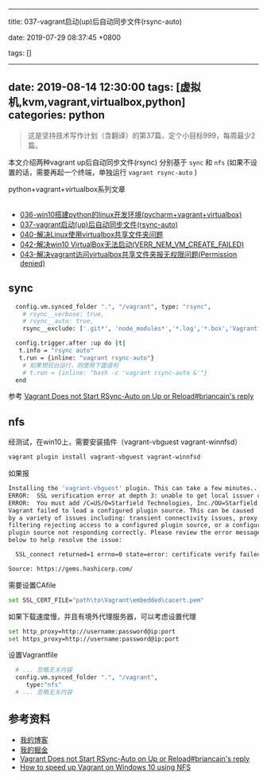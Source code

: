 
---

title: 037-vagrant启动(up)后自动同步文件(rsync-auto)

date: 2019-07-29 08:37:45 +0800

tags: []

---
date: 2019-08-14 12:30:00
tags: [虚拟机,kvm,vagrant,virtualbox,python]
categories: python
---

> 这是坚持技术写作计划（含翻译）的第37篇，定个小目标999，每周最少2篇。


本文介绍两种vagrant up后自动同步文件(rsync) 分别基于 `sync` 和 `nfs` (如果不设置的话，需要再起一个终端，单独运行 `vagrant rsync-auto` )

python+vagrant+virtualbox系列文章<br /> 

- [036-win10搭建python的linux开发环境(pycharm+vagrant+virtualbox)](https://juejin.im/post/5d3a55ece51d454f71439dd2) 
- [037-vagrant启动(up)后自动同步文件(rsync-auto)](https://juejin.im/post/5d562b5e5188252d43756db8) 
- [040-解决Linux使用virtualbox共享文件夹问题](https://juejin.im/post/5d5695056fb9a06afd6600f0)
- [042-解决win10 VirtualBox无法启动(VERR_NEM_VM_CREATE_FAILED)](https://juejin.im/post/5d63869a51882559c41612c6)
- [043-解决vagrant访问virtualbox共享文件夹报无权限问题(Permission denied)](https://juejin.im/post/5d6493d6e51d456206115a2c)

<!-- more -->
<a name="M2lMe"></a>
## sync

```bash
  config.vm.synced_folder ".", "/vagrant", type: "rsync",
    # rsync__verbose: true,
    # rsync__auto: true,
    rsync__exclude: ['.git*', 'node_modules*','*.log','*.box','Vagrantfile']

  config.trigger.after :up do |t|
   t.info = "rsync auto"
   t.run = {inline: "vagrant rsync-auto"}
    # 如果想后台运行，则使用下面语句
    # t.run = {inline: "bash -c 'vagrant rsync-auto &'"}
  end
```

参考 [Vagrant Does not Start RSync-Auto on Up or Reload#briancain's reply](https://github.com/hashicorp/vagrant/issues/10002#issuecomment-419503397)

<a name="3GPil"></a>
## nfs

经测试，在win10上，需要安装插件（vagrant-vbguest vagrant-winnfsd）

```bash
vagrant plugin install vagrant-vbguest vagrant-winnfsd
```
如果报

```bash
Installing the 'vagrant-vbguest' plugin. This can take a few minutes...
ERROR:  SSL verification error at depth 3: unable to get local issuer certificate (20)
ERROR:  You must add /C=US/O=Starfield Technologies, Inc./OU=Starfield Class 2 Certification Authority to your local trusted store
Vagrant failed to load a configured plugin source. This can be caused
by a variety of issues including: transient connectivity issues, proxy
filtering rejecting access to a configured plugin source, or a configured
plugin source not responding correctly. Please review the error message
below to help resolve the issue:

  SSL_connect returned=1 errno=0 state=error: certificate verify failed (https://gems.hashicorp.com/specs.4.8.gz)

Source: https://gems.hashicorp.com/
```
需要设置CAfile

```bash
set SSL_CERT_FILE="path\to\Vagrant\embedded\cacert.pem"
```
如果下载速度慢，并且有境外代理服务器，可以考虑设置代理

```bash
set http_proxy=http://username:password@ip:port
set https_proxy=http://username:password@ip:port
```

设置Vagrantfile
```bash
  # ... 忽略无关内容
  config.vm.synced_folder ".", "/vagrant",
     type:"nfs"
  # ... 忽略无关内容
```

<a name="qruRF"></a>
## 参考资料

- [我的博客](https://anjia0532.github.io/2019/08/14/vagrant-startup-run-rsync/)
- [我的掘金](https://juejin.im/post/5d562b5e5188252d43756db8)
- [Vagrant Does not Start RSync-Auto on Up or Reload#briancain's reply](https://github.com/hashicorp/vagrant/issues/10002#issuecomment-419503397)
- [How to speed up Vagrant on Windows 10 using NFS](https://peshmerge.io/how-to-speed-up-vagrant-on-windows-10-using-nfs/)

